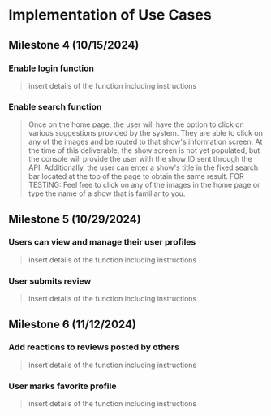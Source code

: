 # Implementation of Use Cases

## Milestone 4 (10/15/2024)
### Enable login function
>insert details of the function including instructions
### Enable search function

>Once on the home page, the user will have the option to click on various suggestions provided by the system.
>They are able to click on any of the images and be routed to that show's information screen.
>At the time of this deliverable, the show screen is not yet populated, but the console will provide the user with the show ID sent through the API.
>Additionally, the user can enter a show's title in the fixed search bar located at the top of the page to obtain the same result.
> FOR TESTING: Feel free to click on any of the images in the home page or type the name of a show that is familiar to you.


## Milestone 5 (10/29/2024)
### Users can view and manage their user profiles
>insert details of the function including instructions
### User submits review
>insert details of the function including instructions

## Milestone 6 (11/12/2024)
### Add reactions to reviews posted by others
>insert details of the function including instructions
### User marks favorite profile
>insert details of the function including instructions